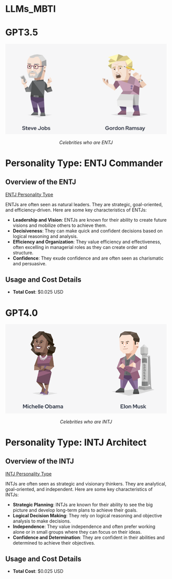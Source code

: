 
# LLMs_MBTI

# GPT3.5
<div style="text-align: center;">
  <img src="ENTJ.png" alt="Celebrities with same MBTI" title="Celebrities with same MBTI" />
  <p><i>Celebrities who are ENTJ</i></p>
</div>

# Personality Type: ENTJ Commander

## Overview of the ENTJ

[ENTJ Personality Type](https://www.16personalities.com/entj-personality)

ENTJs are often seen as natural leaders. They are strategic, goal-oriented, and efficiency-driven. Here are some key characteristics of ENTJs:

- **Leadership and Vision**: ENTJs are known for their ability to create future visions and mobilize others to achieve them.
- **Decisiveness**: They can make quick and confident decisions based on logical reasoning and analysis.
- **Efficiency and Organization**: They value efficiency and effectiveness, often excelling in managerial roles as they can create order and structure.
- **Confidence**: They exude confidence and are often seen as charismatic and persuasive.

## Usage and Cost Details

- **Total Cost**: $0.025 USD

# GPT4.0 
<div style="text-align: center;">
  <img src="INTJ.png" alt="Celebrities with same MBTI" title="Celebrities with same MBTI" />
  <p style="text-align: center;"><i>Celebrities who are INTJ</i></p>
</div>


# Personality Type: INTJ Architect

## Overview of the INTJ 

[INTJ Personality Type](https://www.16personalities.com/intj-personality)

INTJs are often seen as strategic and visionary thinkers. They are analytical, goal-oriented, and independent. Here are some key characteristics of INTJs:

- **Strategic Planning**: INTJs are known for their ability to see the big picture and develop long-term plans to achieve their goals.
- **Logical Decision Making**: They rely on logical reasoning and objective analysis to make decisions.
- **Independence**: They value independence and often prefer working alone or in small groups where they can focus on their ideas.
- **Confidence and Determination**: They are confident in their abilities and determined to achieve their objectives.

## Usage and Cost Details

- **Total Cost**: $0.025 USD
